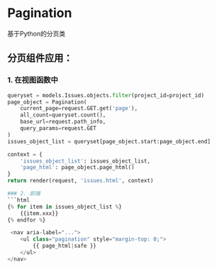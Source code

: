# Pagination
基于Python的分页类

## 分页组件应用：
### 1. 在视图函数中
```python
queryset = models.Issues.objects.filter(project_id=project_id)
page_object = Pagination(
    current_page=request.GET.get('page'),
    all_count=queryset.count(),
    base_url=request.path_info,
    query_params=request.GET
)
issues_object_list = queryset[page_object.start:page_object.end]

context = {
    'issues_object_list': issues_object_list,
    'page_html': page_object.page_html()
}
return render(request, 'issues.html', context)

### 2. 前端
```html
{% for item in issues_object_list %}
    {{item.xxx}}
{% endfor %}

 <nav aria-label="...">
    <ul class="pagination" style="margin-top: 0;">
        {{ page_html|safe }}
    </ul>
</nav>


